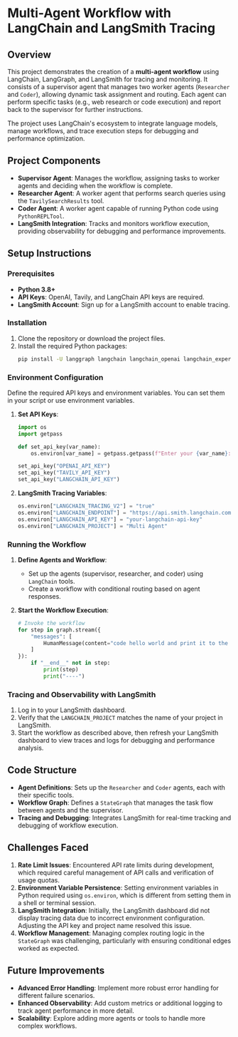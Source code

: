 # Multi-Agent Workflow with LangChain and LangSmith Tracing

## Overview
This project demonstrates the creation of a **multi-agent workflow** using LangChain, LangGraph, and LangSmith for tracing and monitoring. It consists of a supervisor agent that manages two worker agents (`Researcher` and `Coder`), allowing dynamic task assignment and routing. Each agent can perform specific tasks (e.g., web research or code execution) and report back to the supervisor for further instructions.

The project uses LangChain's ecosystem to integrate language models, manage workflows, and trace execution steps for debugging and performance optimization.

## Project Components
- **Supervisor Agent**: Manages the workflow, assigning tasks to worker agents and deciding when the workflow is complete.
- **Researcher Agent**: A worker agent that performs search queries using the `TavilySearchResults` tool.
- **Coder Agent**: A worker agent capable of running Python code using `PythonREPLTool`.
- **LangSmith Integration**: Tracks and monitors workflow execution, providing observability for debugging and performance improvements.

## Setup Instructions

### Prerequisites
- **Python 3.8+**
- **API Keys**: OpenAI, Tavily, and LangChain API keys are required.
- **LangSmith Account**: Sign up for a LangSmith account to enable tracing.

### Installation
1. Clone the repository or download the project files.
2. Install the required Python packages:
   ```bash
   pip install -U langgraph langchain langchain_openai langchain_experimental langsmith pandas
   ```

### Environment Configuration
Define the required API keys and environment variables. You can set them in your script or use environment variables.

1. **Set API Keys**:
   ```python
   import os
   import getpass

   def set_api_key(var_name):
       os.environ[var_name] = getpass.getpass(f"Enter your {var_name}: ")

   set_api_key("OPENAI_API_KEY")
   set_api_key("TAVILY_API_KEY")
   set_api_key("LANGCHAIN_API_KEY")
   ```

2. **LangSmith Tracing Variables**:
   ```python
   os.environ["LANGCHAIN_TRACING_V2"] = "true"
   os.environ["LANGCHAIN_ENDPOINT"] = "https://api.smith.langchain.com"
   os.environ["LANGCHAIN_API_KEY"] = "your-langchain-api-key"
   os.environ["LANGCHAIN_PROJECT"] = "Multi Agent"
   ```

### Running the Workflow
1. **Define Agents and Workflow**:
   - Set up the agents (supervisor, researcher, and coder) using `LangChain` tools.
   - Create a workflow with conditional routing based on agent responses.

2. **Start the Workflow Execution**:
   ```python
   # Invoke the workflow
   for step in graph.stream({
       "messages": [
           HumanMessage(content="code hello world and print it to the terminal")
       ]
   }):
       if "__end__" not in step:
           print(step)
           print("----")
   ```

### Tracing and Observability with LangSmith
1. Log in to your LangSmith dashboard.
2. Verify that the `LANGCHAIN_PROJECT` matches the name of your project in LangSmith.
3. Start the workflow as described above, then refresh your LangSmith dashboard to view traces and logs for debugging and performance analysis.

## Code Structure

- **Agent Definitions**: Sets up the `Researcher` and `Coder` agents, each with their specific tools.
- **Workflow Graph**: Defines a `StateGraph` that manages the task flow between agents and the supervisor.
- **Tracing and Debugging**: Integrates LangSmith for real-time tracking and debugging of workflow execution.

## Challenges Faced

1. **Rate Limit Issues**: Encountered API rate limits during development, which required careful management of API calls and verification of usage quotas.
2. **Environment Variable Persistence**: Setting environment variables in Python required using `os.environ`, which is different from setting them in a shell or terminal session.
3. **LangSmith Integration**: Initially, the LangSmith dashboard did not display tracing data due to incorrect environment configuration. Adjusting the API key and project name resolved this issue.
4. **Workflow Management**: Managing complex routing logic in the `StateGraph` was challenging, particularly with ensuring conditional edges worked as expected.

## Future Improvements

- **Advanced Error Handling**: Implement more robust error handling for different failure scenarios.
- **Enhanced Observability**: Add custom metrics or additional logging to track agent performance in more detail.
- **Scalability**: Explore adding more agents or tools to handle more complex workflows.
